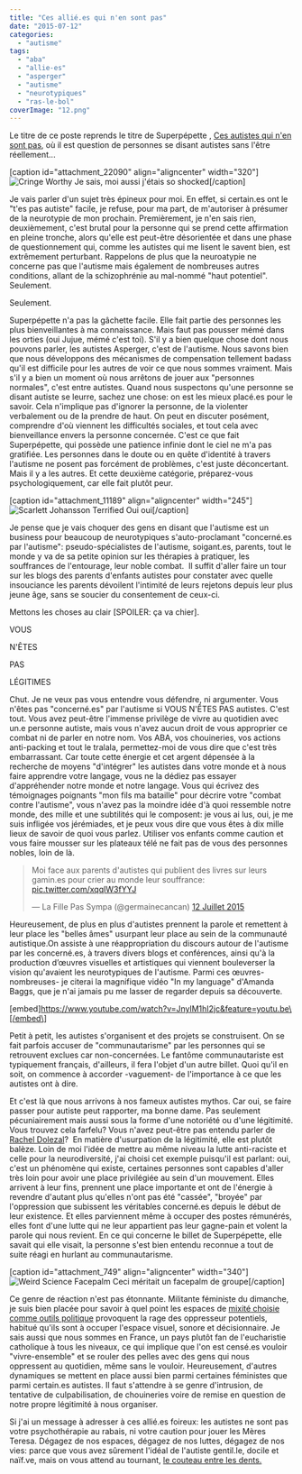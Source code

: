 ```yaml
---
title: "Ces allié.es qui n'en sont pas"
date: "2015-07-12"
categories: 
  - "autisme"
tags: 
  - "aba"
  - "allie-es"
  - "asperger"
  - "autisme"
  - "neurotypiques"
  - "ras-le-bol"
coverImage: "12.png"
---
```


Le titre de ce poste reprends le titre de Superpépette , [Ces autistes qui n'en sont pas](http://emoiemoietmoi.over-blog.com/2015/07/ces-autistes-qui-n-en-sont-pas.html), où il est question de personnes se disant autistes sans l'être réellement...

\[caption id="attachment\_22090" align="aligncenter" width="320"\]![Cringe Worthy](Sites/lfpsympa/content/post/2015/07/ces-allie-es-qui-nen-sont-pas/images/crngwrth.gif) Je sais, moi aussi j'étais so shocked\[/caption\]

Je vais parler d'un sujet très épineux pour moi. En effet, si certain.es ont le "t'es pas autiste" facile, je refuse, pour ma part, de m'autoriser à présumer de la neurotypie de mon prochain. Premièrement, je n'en sais rien, deuxièmement, c'est brutal pour la personne qui se prend cette affirmation en pleine tronche, alors qu'elle est peut-être désorientée et dans une phase de questionnement qui, comme les autistes qui me lisent le savent bien, est extrêmement perturbant. Rappelons de plus que la neuroatypie ne concerne pas que l'autisme mais également de nombreuses autres conditions, allant de la schizophrénie au mal-nommé "haut potentiel".  Seulement.

Seulement.

Superpépette n'a pas la gâchette facile. Elle fait partie des personnes les plus bienveillantes à ma connaissance. Mais faut pas pousser mémé dans les orties (oui Jujue, mémé c'est toi). S'il y a bien quelque chose dont nous pouvons parler, les autistes Asperger, c'est de l'autisme. Nous savons bien que nous développons des mécanismes de compensation tellement badass qu'il est difficile pour les autres de voir ce que nous sommes vraiment. Mais s'il y a bien un moment où nous arrêtons de jouer aux "personnes normales", c'est entre autistes. Quand nous suspectons qu'une personne se disant autiste se leurre, sachez une chose: on est les mieux placé.es pour le savoir. Cela n'implique pas d'ignorer la personne, de la violenter verbalement ou de la prendre de haut. On peut en discuter posément, comprendre d'où viennent les difficultés sociales, et tout cela avec bienveillance envers la personne concernée. C'est ce que fait Superpépette, qui possède une patience infinie dont le ciel ne m'a pas gratifiée. Les personnes dans le doute ou en quête d'identité à travers l'autisme ne posent pas forcément de problèmes, c'est juste déconcertant. Mais il y a les autres. Et cette deuxième catégorie, préparez-vous psychologiquement, car elle fait plutôt peur.

\[caption id="attachment\_11189" align="aligncenter" width="245"\]![Scarlett Johansson Terrified](Sites/lfpsympa/content/post/2015/07/ces-allie-es-qui-nen-sont-pas/images/scarjo-terrified.gif) Oui oui\[/caption\]

Je pense que je vais choquer des gens en disant que l'autisme est un business pour beaucoup de neurotypiques s'auto-proclamant "concerné.es par l'autisme": pseudo-spécialistes de l'autisme, soigant.es, parents, tout le monde y va de sa petite opinion sur les thérapies à pratiquer, les souffrances de l'entourage, leur noble combat.  Il suffit d'aller faire un tour sur les blogs des parents d'enfants autistes pour constater avec quelle insouciance les parents dévoilent l'intimité de leurs rejetons depuis leur plus jeune âge, sans se soucier du consentement de ceux-ci.

Mettons les choses au clair \[SPOILER: ça va chier\].

VOUS

N'ÊTES

PAS

LÉGITIMES

Chut. Je ne veux pas vous entendre vous défendre, ni argumenter. Vous n'êtes pas "concerné.es" par l'autisme si VOUS N'ÊTES PAS autistes. C'est tout. Vous avez peut-être l'immense privilège de vivre au quotidien avec un.e personne autiste, mais vous n'avez aucun droit de vous approprier ce combat ni de parler en notre nom. Vos ABA, vos chouineries, vos actions anti-packing et tout le tralala, permettez-moi de vous dire que c'est très embarrassant. Car toute cette énergie et cet argent dépensée à la recherche de moyens "d'intégrer" les autistes dans votre monde et à nous faire apprendre votre langage, vous ne la dédiez pas essayer d'appréhender notre monde et notre langage. Vous qui écrivez des témoignages poignants "mon fils ma bataille" pour décrire votre "combat contre l'autisme", vous n'avez pas la moindre idée d'à quoi ressemble notre monde, des mille et une subtilités qui le composent: je vous ai lus, oui, je me suis infligée vos jérémiades, et je peux vous dire que vous êtes à dix mille lieux de savoir de quoi vous parlez. Utiliser vos enfants comme caution et vous faire mousser sur les plateaux télé ne fait pas de vous des personnes nobles, loin de là.

<blockquote class="twitter-tweet" lang="fr"><p dir="ltr" lang="fr">Moi face aux parents d'autistes qui publient des livres sur leurs gamin.es pour crier au monde leur souffrance: <a href="http://t.co/xqqIW3fYYJ">pic.twitter.com/xqqIW3fYYJ</a></p>— La Fille Pas Sympa (@germainecancan) <a href="https://twitter.com/germainecancan/status/620251581926277121">12 Juillet 2015</a></blockquote>Heureusement, de plus en plus d'autistes prennent la parole et remettent à leur place les "belles âmes" usurpant leur place au sein de la communauté autistique.On assiste à une réappropriation du discours autour de l'autisme par les concerné.es, à travers divers blogs et conférences, ainsi qu'à la production d’œuvres visuelles et artistiques qui viennent bouleverser la vision qu'avaient les neurotypiques de l'autisme. Parmi ces œuvres-nombreuses- je citerai la magnifique vidéo "In my language" d'Amanda Baggs, que je n'ai jamais pu me lasser de regarder depuis sa découverte.

\[embed\]https://www.youtube.com/watch?v=JnylM1hI2jc&feature=youtu.be\[/embed\]

Petit à petit, les autistes s'organisent et des projets se construisent. On se fait parfois accuser de "communautarisme" par les personnes qui se retrouvent exclues car non-concernées. Le fantôme communautariste est typiquement français, d'ailleurs, il fera l'objet d'un autre billet. Quoi qu'il en soit, on commence à accorder -vaguement- de l'importance à ce que les autistes ont à dire.

Et c'est là que nous arrivons à nos fameux autistes mythos. Car oui, se faire passer pour autiste peut rapporter, ma bonne dame. Pas seulement pécuniairement mais aussi sous la forme d'une notoriété ou d'une légitimité. Vous trouvez cela farfelu? Vous n'avez peut-être pas entendu parler de [Rachel Dolezal](http://www.slate.fr/story/102907/rachel-dolezal-pretendu-noire-blanche)?  En matière d'usurpation de la légitimité, elle est plutôt balèze. Loin de moi l'idée de mettre au même niveau la lutte anti-raciste et celle pour la neurodiversité, j'ai choisi cet exemple puisqu'il est parlant: oui, c'est un phénomène qui existe, certaines personnes sont capables d'aller très loin pour avoir une place privilégiée au sein d'un mouvement. Elles arrivent à leur fins, prennent une place importante et ont de l'énergie à revendre d'autant plus qu'elles n'ont pas été "cassée", "broyée" par l'oppression que subissent les véritables concerné.es depuis le début de leur existence. Et elles parviennent même à occuper des postes rémunérés, elles font d'une lutte qui ne leur appartient pas leur gagne-pain et volent la parole qui nous revient. En ce qui concerne le billet de Superpépette, elle savait qui elle visait, la personne s'est bien entendu reconnue a tout de suite réagi en hurlant au communautarisme.

\[caption id="attachment\_749" align="aligncenter" width="340"\]![](Sites/lfpsympa/content/post/2015/07/ces-allie-es-qui-nen-sont-pas/images/Weird_Science_Facepalm_01.gif "Weird Science Facepalm") Ceci méritait un facepalm de groupe\[/caption\]

Ce genre de réaction n'est pas étonnante. Militante féministe du dimanche, je suis bien placée pour savoir à quel point les espaces de [mixité choisie comme outils politique](https://www.youtube.com/watch?v=Fok4DoVgwpA) provoquent la rage des oppresseur potentiels, habitué qu'ils sont à occuper l'espace visuel, sonore et décisionnaire. Je sais aussi que nous sommes en France, un pays plutôt fan de l'eucharistie catholique à tous les niveaux, ce qui implique que l'on est censé.es vouloir "vivre-ensemble" et se rouler des pelles avec des gens qui nous oppressent au quotidien, même sans le vouloir. Heureusement, d'autres dynamiques se mettent en place aussi bien parmi certaines féministes que parmi certain.es autistes. Il faut s'attendre à se genre d'intrusion, de tentative de culpabilisation, de chouineries voire de remise en question de notre propre légitimité à nous organiser.

Si j'ai un message à adresser à ces allié.es foireux: les autistes ne sont pas votre psychothérapie au rabais, ni votre caution pour jouer les Mères Teresa. Dégagez de nos espaces, dégagez de nos luttes, dégagez de nos vies: parce que vous avez sûrement l'idéal de l'autiste gentil.le, docile et naïf.ve, mais on vous attend au tournant, [le couteau entre les dents.](https://sortirlescouteaux.wordpress.com/about/)

